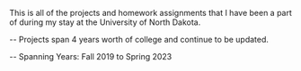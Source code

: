 This is all of the projects and homework assignments that I have been a part of during my stay at the University of North Dakota.

 -- Projects span 4 years worth of college and continue to be updated.
 
 -- Spanning Years: Fall 2019 to Spring 2023
